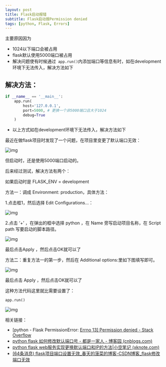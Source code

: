 ```yaml
---
layout: post
title: Flask启动报错
subtitle: Flask启动报Permission denied
tags: [python, Flask, Errors]
---
```


主要原因因为

- 1024以下端口会被占用
- flask默认使用5000端口被占用
- 解决问题使有时候通过` app.run()`内添加端口等信息有时，如在development环境下无法传入，解决方法如下

## 解决方法：

~~~python
if __name__ == '__main__':
    app.run(
        host='127.0.0.1',
        port=5000, # 更换一个非5000端口且大于1024
        debug=True
    )
~~~

- 以上方式如在development环境下无法传入，解决方法如下

最近在做flask项目时发现了一个问题，在项目里变更了默认端口无效：

![img](https://img-blog.csdnimg.cn/20210528113208916.png?x-oss-process=image/watermark,type_ZmFuZ3poZW5naGVpdGk,shadow_10,text_aHR0cHM6Ly9ibG9nLmNzZG4ubmV0L2xlZ2VuZDgxOA==,size_16,color_FFFFFF,t_70)

但启动时，还是使用5000端口启动的。

后来经过测试，解决方法有两个：

如果启动时是  FLASK_ENV = development

方法一：调成 Environment: production，具体方法：

1.点击框1，然后选择 Edit Configurations...：

![img](https://img-blog.csdnimg.cn/20210528113421666.png)

2.点击 ‘+’ ，在弹出的框中选择 python ，在 Name 旁写启动项目名称，在 Script path 写要启动的脚本路径。

![img](https://img-blog.csdnimg.cn/20210528113502957.png?x-oss-process=image/watermark,type_ZmFuZ3poZW5naGVpdGk,shadow_10,text_aHR0cHM6Ly9ibG9nLmNzZG4ubmV0L2xlZ2VuZDgxOA==,size_16,color_FFFFFF,t_70)

最后点击Apply ，然后点击OK就可以了

 

方法二：重复方法一的第一步，然后在 Additional options:里如下图填写即可。

![img](https://img-blog.csdnimg.cn/20210528113530468.png?x-oss-process=image/watermark,type_ZmFuZ3poZW5naGVpdGk,shadow_10,text_aHR0cHM6Ly9ibG9nLmNzZG4ubmV0L2xlZ2VuZDgxOA==,size_16,color_FFFFFF,t_70)

最后点击 Apply ，然后点击OK就可以了

这种方法代码这里就比需要设置了：

~~~python
app.run()
~~~

![img](https://img-blog.csdnimg.cn/20210528114152201.png?x-oss-process=image/watermark,type_ZmFuZ3poZW5naGVpdGk,shadow_10,text_aHR0cHM6Ly9ibG9nLmNzZG4ubmV0L2xlZ2VuZDgxOA==,size_16,color_FFFFFF,t_70)

相关链接：

- [python - Flask PermissionError: [Errno 13\] Permission denied - Stack Overflow](https://stackoverflow.com/questions/55831060/flask-permissionerror-errno-13-permission-denied)
- [python flask 如何修改默认端口号 - 都是一家人 - 博客园 (cnblogs.com)](https://www.cnblogs.com/Spider-spiders/p/10335568.html)
- [python flask web服务实现更换默认端口和IP的方法|小空笔记 (xknote.com)](https://www.xknote.com/python/aewssm.html)
- [(64条消息) flask项目端口设置无效_春天的菠菜的博客-CSDN博客_flask修改端口无效](https://blog.csdn.net/legend818/article/details/117357153)

